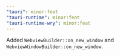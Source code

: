 ```yaml
---
"tauri": minor:feat
"tauri-runtime": minor:feat
"tauri-runtime-wry": minor:feat
---
```


Added `WebviewBuilder::on_new_window` and `WebviewWindowBuilder::on_new_window`.
